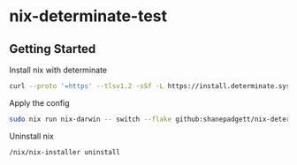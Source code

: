 # nix-determinate-test

## Getting Started

Install nix with determinate
```zsh
curl --proto '=https' --tlsv1.2 -sSf -L https://install.determinate.systems/nix | sh -s -- install --determinate --no-confirm --force
```

Apply the config
```zsh
sudo nix run nix-darwin -- switch --flake github:shanepadgett/nix-determinate-test#default --no-write-lock-file
```

Uninstall nix
```zsh
/nix/nix-installer uninstall
```
